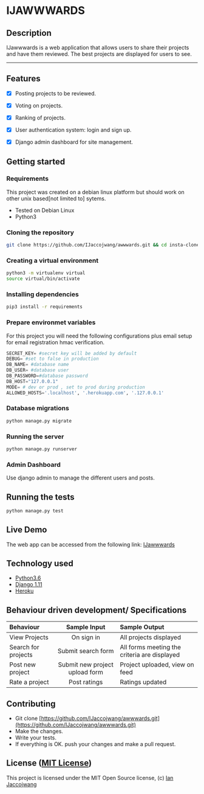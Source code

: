 IJAWWWARDS
===================
## Description
IJawwwards is a web application that allows users to share their projects and have them reviewed. The best projects are displayed for users to see.

------------------------------------------------------------------------

## Features

+ [x] Posting projects to be reviewed.
+ [x] Voting on projects.
+ [x] Ranking of projects.
+ [x] User authentication system: login and sign up.
+ [x] Django admin dashboard for site management.



## Getting started

### Requirements
This project was created on a debian linux platform but should work on other unix based[not limited to] sytems.
* Tested on Debian Linux
* Python3

### Cloning the repository
```bash
git clone https://github.com/IJaccojwang/awwwards.git && cd insta-clonewars
```

### Creating a virtual environment

```bash
python3 -m virtualenv virtual
source virtual/bin/activate
```
### Installing dependencies
```bash
pip3 install -r requirements
```

### Prepare environmet variables
For this project you will need the following configurations plus email setup for email registration hmac verification.
```python
SECRET_KEY= #secret key will be added by default
DEBUG= #set to false in production
DB_NAME= #database name
DB_USER= #database user
DB_PASSWORD=#database password
DB_HOST="127.0.0.1"
MODE= # dev or prod , set to prod during production
ALLOWED_HOSTS='.localhost', '.herokuapp.com', '.127.0.0.1'
```

### Database migrations

```bash
python manage.py migrate
```

### Running the server
```bash
python manage.py runserver
```

### Admin Dashboard
Use django admin to manage the different users and posts.


## Running the tests
```bash
python manage.py test
```

## Live Demo

The web app can be accessed from the following link:
[IJawwwards](https://ijawwwards.herokuapp.com/)


## Technology used

* [Python3.6](https://www.python.org/)
* [Django 1.11](https://www.djangoproject.com/)
* [Heroku](https://heroku.com)

## Behaviour driven development/ Specifications

| Behaviour |  Sample Input | Sample Output |
| :---------------- | :---------------: | :------------------ |
| View Projects | On sign in | All projects displayed |
| Search for projects| Submit search form | All forms meeting the criteria are displayed|
| Post new project | Submit new project upload form| Project uploaded, view on feed|
| Rate a project | Post ratings | Ratings updated|



## Contributing

- Git clone [https://github.com/IJaccojwang/awwwards.git](https://github.com/IJaccojwang/awwwards.git)
- Make the changes.
- Write your tests.
- If everything is OK. push your changes and make a pull request.

## License ([MIT License](http://choosealicense.com/licenses/mit/))
This project is licensed under the MIT Open Source license, (c) [Ian Jaccojwang](https://github.com/IJaccojwang)
